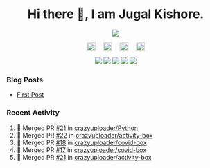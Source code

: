 <h1 align="center">Hi there 👋, I am Jugal Kishore.</h1>
<!--<p align="center"><img src="https://komarev.com/ghpvc/?username=crazyuploader" /></p>-->
<p align="center"><img src="https://readme-stats.jugalkishore.me/api?username=crazyuploader&title_color=333&text_color=777" /></p>
<p align="center">
    <a href="https://dev.to/crazyuploader" target="blank"><img align="center" src="https://cdn.jsdelivr.net/npm/simple-icons@3.0.1/icons/dev-dot-to.svg" alt="Jugal Kishore" height="20" width="20" /></a>&emsp;
    <a href="https://twitter.com/crazyjugal" target="blank"><img align="center" src="https://cdn.jsdelivr.net/npm/simple-icons@3.0.1/icons/twitter.svg" alt="kingokings" height="20" width="20" /></a>&emsp;
    <a href="https://linkedin.com/in/crazyuploader" target="blank"><img align="center" src="https://cdn.jsdelivr.net/npm/simple-icons@3.0.1/icons/linkedin.svg" alt="Jugal Kishore" height="20" width="20" /></a>&emsp;
    <a href="https://facebook.com/profile.php?id=100051213879144" target="blank"><img align="center" src="https://cdn.jsdelivr.net/npm/simple-icons@3.0.1/icons/facebook.svg" alt="Jugal Kishore" height="20" width="20" /></a>
</p>
<p align="center">
    <img src="https://badges.pufler.dev/visits/crazyuploader/crazyuploader?style=flat-square&color=black&logo=github">
    <img src="https://badges.pufler.dev/years/crazyuploader?style=flat-square&color=black&logo=github">
    <img src="https://badges.pufler.dev/repos/crazyuploader?style=flat-square&color=black&logo=github">
    <img src="https://badges.pufler.dev/gists/crazyuploader?style=flat-square&color=black&logo=github">
    <img src="https://badges.pufler.dev/commits/monthly/crazyuploader?style=flat-square&color=black&logo=github">
</p>

### Blog Posts
<!-- BLOG-POST-LIST:START -->
- [First Post](https://jugalkishore.me/posts/first-post/)
<!-- BLOG-POST-LIST:END -->

### Recent Activity

<!--START_SECTION:activity-->
1. 🎉 Merged PR [#21](https://github.com/crazyuploader/Python/pull/21) in [crazyuploader/Python](https://github.com/crazyuploader/Python)
2. 🎉 Merged PR [#22](https://github.com/crazyuploader/activity-box/pull/22) in [crazyuploader/activity-box](https://github.com/crazyuploader/activity-box)
3. 🎉 Merged PR [#18](https://github.com/crazyuploader/covid-box/pull/18) in [crazyuploader/covid-box](https://github.com/crazyuploader/covid-box)
4. 🎉 Merged PR [#17](https://github.com/crazyuploader/covid-box/pull/17) in [crazyuploader/covid-box](https://github.com/crazyuploader/covid-box)
5. 🎉 Merged PR [#21](https://github.com/crazyuploader/activity-box/pull/21) in [crazyuploader/activity-box](https://github.com/crazyuploader/activity-box)
<!--END_SECTION:activity-->

<!--<p align="center"><img src="https://quotes-github-readme.vercel.app/api?type=horizontal" /></p>-->
